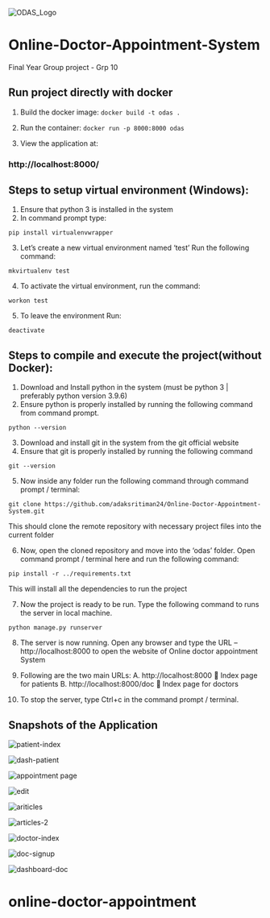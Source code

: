 ![ODAS_Logo](https://user-images.githubusercontent.com/53531220/177011310-605f319d-88df-4236-be1a-4de516525529.png)

# Online-Doctor-Appointment-System
Final Year Group project - Grp 10

## Run project directly with docker
1. Build the docker image: 
`docker build -t odas .`

2. Run the container:
`docker run -p 8000:8000 odas`

3. View the application at:
### http://localhost:8000/

## Steps to setup virtual environment (Windows):
1. Ensure that python 3 is installed in the system
2. In command prompt type:

`pip install virtualenvwrapper`

3. Let’s create a new virtual environment named ‘test’
Run the following command:

`mkvirtualenv test`

4. To activate the virtual environment, run the command:

`workon test`

5. To leave the environment
Run:

`deactivate`

## Steps to compile and execute the project(without Docker):

1. Download and Install python in the system (must be python 3 | preferably python version 3.9.6)
2. Ensure python is properly installed by running the following command from command prompt.

`python --version`

3. Download and install git in the system from the git official website
4. Ensure that git is properly installed by running the following command

`git --version`

5. Now inside any folder run the following command through command prompt / terminal:

`git clone https://github.com/adaksritiman24/Online-Doctor-Appointment-System.git`

This should clone the remote repository with necessary project files into the current folder

6. Now, open the cloned repository and move into the ‘odas’ folder. Open command prompt / terminal here and run the following command: 

`pip install -r ../requirements.txt`

This will install all the dependencies to run the project

7. Now the project is ready to be run. Type the following command to runs the server in local machine.

`python manage.py runserver`

8. The server is now running. Open any browser and type the URL – http://localhost:8000
to open the website of Online doctor appointment System 

9.  Following are the two main URLs:
A. http://localhost:8000   Index page for patients 
B. http://localhost:8000/doc  Index page for doctors

10. To stop the server, type Ctrl+c in the command prompt / terminal.


## Snapshots of the Application

![patient-index](https://user-images.githubusercontent.com/53531220/177011011-d00b26b3-f3e8-4698-8a66-e0cfb34565b3.JPG)

![dash-patient](https://user-images.githubusercontent.com/53531220/177011017-d0405be9-a414-47ee-8973-65ed1b088f1f.JPG)

![appointment page](https://user-images.githubusercontent.com/53531220/177011012-493ed2ae-d28f-4ca3-b817-a39317a1734d.JPG)

![edit](https://user-images.githubusercontent.com/53531220/177011023-e0e410e5-d575-4f5f-926f-71be5153cf90.JPG)

![ariticles](https://user-images.githubusercontent.com/53531220/177011013-1be5ab8b-2947-4c1b-8e20-92fe76c2b10e.JPG)

![articles-2](https://user-images.githubusercontent.com/53531220/177011015-62481aa1-546f-41e9-97bb-652290894b9e.JPG)

![doctor-index](https://user-images.githubusercontent.com/53531220/177011021-f7a9e619-c56c-41f6-a83f-c32f4849cd30.JPG)

![doc-signup](https://user-images.githubusercontent.com/53531220/177011019-1fbc00ab-fbe6-4033-9112-38397c296f61.JPG)

![dashboard-doc](https://user-images.githubusercontent.com/53531220/177011016-7088bf54-dcc6-4a81-8dda-db999291a9bd.JPG)

# online-doctor-appointment
